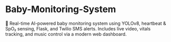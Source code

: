 # Baby-Monitoring-System
👶 Real-time AI-powered baby monitoring system using YOLOv8, heartbeat &amp; SpO₂ sensing, Flask, and Twilio SMS alerts. Includes live video, vitals tracking, and music control via a modern web dashboard.
